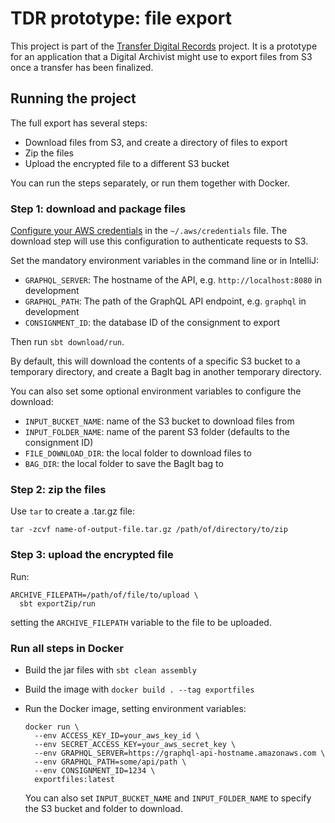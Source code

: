 # TDR prototype: file export

This project is part of the [Transfer Digital Records][tdr-docs] project. It is a prototype for an application that a
Digital Archivist might use to export files from S3 once a transfer has been finalized.

[tdr-docs]: https://github.com/nationalarchives/tdr-dev-documentation

## Running the project

The full export has several steps:

- Download files from S3, and create a directory of files to export
- Zip the files
- Upload the encrypted file to a different S3 bucket

You can run the steps separately, or run them together with Docker.

### Step 1: download and package files

[Configure your AWS credentials][aws-cli-auth] in the `~/.aws/credentials` file. The download step will use this
configuration to authenticate requests to S3.

Set the mandatory environment variables in the command line or in IntelliJ:

- `GRAPHQL_SERVER`: The hostname of the API, e.g. `http://localhost:8080` in development
- `GRAPHQL_PATH`: The path of the GraphQL API endpoint, e.g. `graphql` in development
- `CONSIGNMENT_ID`: the database ID of the consignment to export

Then run `sbt download/run`.

By default, this will download the contents of a specific S3 bucket to a temporary directory, and create a BagIt bag in
another temporary directory.

You can also set some optional environment variables to configure the download:

- `INPUT_BUCKET_NAME`: name of the S3 bucket to download files from
- `INPUT_FOLDER_NAME`: name of the parent S3 folder (defaults to the consignment ID)
- `FILE_DOWNLOAD_DIR`: the local folder to download files to
- `BAG_DIR`: the local folder to save the BagIt bag to

[aws-cli-auth]: https://docs.aws.amazon.com/cli/latest/userguide/cli-configure-files.html

### Step 2: zip the files

Use `tar` to create a .tar.gz file:

```
tar -zcvf name-of-output-file.tar.gz /path/of/directory/to/zip
```

### Step 3: upload the encrypted file

Run:

```
ARCHIVE_FILEPATH=/path/of/file/to/upload \
  sbt exportZip/run
```

setting the `ARCHIVE_FILEPATH` variable to the file to be uploaded.

### Run all steps in Docker

- Build the jar files with `sbt clean assembly`
- Build the image with `docker build . --tag exportfiles`
- Run the Docker image, setting environment variables:

  ```
  docker run \
    --env ACCESS_KEY_ID=your_aws_key_id \
    --env SECRET_ACCESS_KEY=your_aws_secret_key \
    --env GRAPHQL_SERVER=https://graphql-api-hostname.amazonaws.com \
    --env GRAPHQL_PATH=some/api/path \
    --env CONSIGNMENT_ID=1234 \
    exportfiles:latest
  ```

  You can also set `INPUT_BUCKET_NAME` and `INPUT_FOLDER_NAME` to specify the S3 bucket and folder to download.
